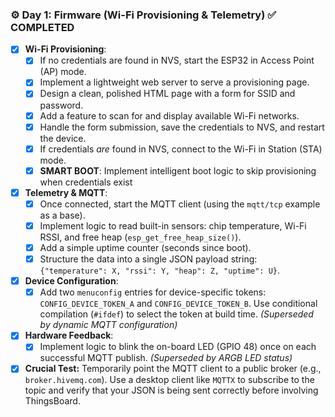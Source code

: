 ### ⚙️ Day 1: Firmware (Wi-Fi Provisioning & Telemetry) ✅ COMPLETED
*   [x] **Wi-Fi Provisioning**:
    *   [x] If no credentials are found in NVS, start the ESP32 in Access Point (AP) mode.
    *   [x] Implement a lightweight web server to serve a provisioning page.
    *   [x] Design a clean, polished HTML page with a form for SSID and password.
    *   [x] Add a feature to scan for and display available Wi-Fi networks.
    *   [x] Handle the form submission, save the credentials to NVS, and restart the device.
    *   [x] If credentials *are* found in NVS, connect to the Wi-Fi in Station (STA) mode.
    *   [x] **SMART BOOT**: Implement intelligent boot logic to skip provisioning when credentials exist
*   [x] **Telemetry & MQTT**:
    *   [x] Once connected, start the MQTT client (using the `mqtt/tcp` example as a base).
    *   [x] Implement logic to read built-in sensors: chip temperature, Wi-Fi RSSI, and free heap (`esp_get_free_heap_size()`).
    *   [x] Add a simple uptime counter (seconds since boot).
    *   [x] Structure the data into a single JSON payload string: `{"temperature": X, "rssi": Y, "heap": Z, "uptime": U}`.
*   [x] **Device Configuration**:
    *   [x] Add two `menuconfig` entries for device-specific tokens: `CONFIG_DEVICE_TOKEN_A` and `CONFIG_DEVICE_TOKEN_B`. Use conditional compilation (`#ifdef`) to select the token at build time. *(Superseded by dynamic MQTT configuration)*
*   [x] **Hardware Feedback**:
    *   [x] Implement logic to blink the on-board LED (GPIO 48) once on each successful MQTT publish. *(Superseded by ARGB LED status)*
*   [x] **Crucial Test:** Temporarily point the MQTT client to a public broker (e.g., `broker.hivemq.com`). Use a desktop client like `MQTTX` to subscribe to the topic and verify that your JSON is being sent correctly before involving ThingsBoard.
